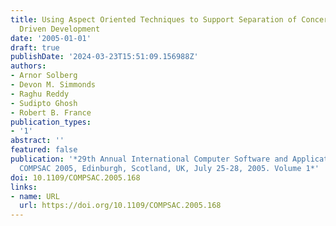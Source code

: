 ```yaml
---
title: Using Aspect Oriented Techniques to Support Separation of Concerns in Model
  Driven Development
date: '2005-01-01'
draft: true
publishDate: '2024-03-23T15:51:09.156988Z'
authors:
- Arnor Solberg
- Devon M. Simmonds
- Raghu Reddy
- Sudipto Ghosh
- Robert B. France
publication_types:
- '1'
abstract: ''
featured: false
publication: '*29th Annual International Computer Software and Applications Conference,
  COMPSAC 2005, Edinburgh, Scotland, UK, July 25-28, 2005. Volume 1*'
doi: 10.1109/COMPSAC.2005.168
links:
- name: URL
  url: https://doi.org/10.1109/COMPSAC.2005.168
---
```


